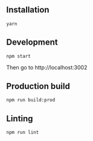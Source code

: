 ## Installation

`yarn`

## Development

`npm start`

Then go to http://localhost:3002

## Production build

`npm run build:prod`

## Linting

`npm run lint`
